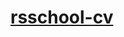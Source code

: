 # [rsschool-cv](https://github.com/AlexSmiian/rsschool-cv/blob/a88995cfe93b0bd27dfe421efd68f360ff0280a7/cv.md)
